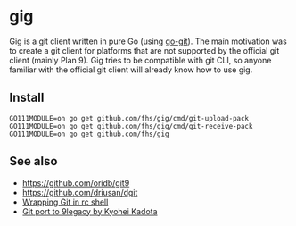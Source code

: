 # gig

Gig is a git client written in pure Go (using
[go-git](https://github.com/go-git/go-git)). The main motivation was to
create a git client for platforms that are not supported by the official
git client (mainly Plan 9). Gig tries to be compatible with git CLI,
so anyone familiar with the official git client will already know how
to use gig.

## Install

```
GO111MODULE=on go get github.com/fhs/gig/cmd/git-upload-pack
GO111MODULE=on go get github.com/fhs/gig/cmd/git-receive-pack
GO111MODULE=on go get github.com/fhs/gig
```

## See also
* https://github.com/oridb/git9
* https://github.com/driusan/dgit
* [Wrapping Git in rc shell](https://blog.gopheracademy.com/advent-2014/wrapping-git/)
* [Git port to 9legacy by Kyohei Kadota](https://9fans.topicbox.com/groups/9fans/Te3752ec266e3a002-M7286f7236d8aab10096f7946/9fans-git-client)
